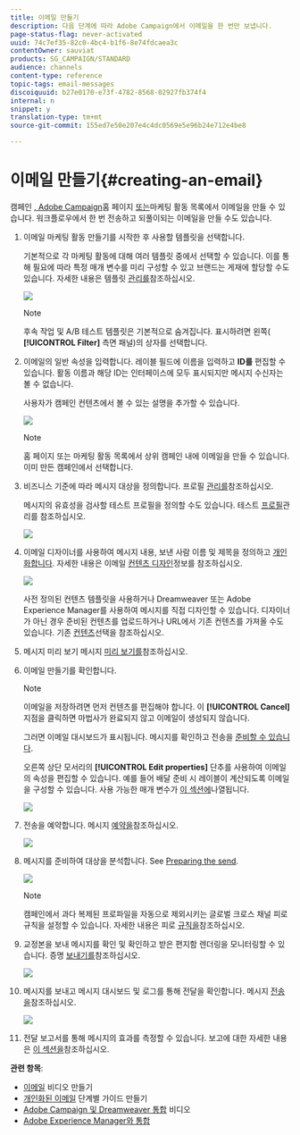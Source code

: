 ```yaml
---
title: 이메일 만들기
description: 다음 단계에 따라 Adobe Campaign에서 이메일을 한 번만 보냅니다.
page-status-flag: never-activated
uuid: 74c7ef35-82c0-4bc4-b1f6-8e74fdcaea3c
contentOwner: sauviat
products: SG_CAMPAIGN/STANDARD
audience: channels
content-type: reference
topic-tags: email-messages
discoiquuid: b27e0170-e73f-4782-8568-02927fb374f4
internal: n
snippet: y
translation-type: tm+mt
source-git-commit: 155ed7e50e207e4c4dc0569e5e96b24e712e4be8

---
```



# 이메일 만들기{#creating-an-email}

캠페인 [, Adobe Campaign](../../start/using/marketing-activities.md#creating-a-marketing-activity)홈 페이지 [또는](../../start/using/interface-description.md#home-page)마케팅 활동 목록에서 [](../../start/using/marketing-activities.md#about-marketing-activities)이메일을 만들 수 있습니다. 워크플로우에서 한 번 전송하고 되풀이되는 이메일을 만들 수도 있습니다.

1. 이메일 마케팅 활동 만들기를 시작한 후 사용할 템플릿을 선택합니다.

   기본적으로 각 마케팅 활동에 대해 여러 템플릿 중에서 선택할 수 있습니다. 이를 통해 필요에 따라 특정 매개 변수를 미리 구성할 수 있고 브랜드는 게재에 할당할 수도 있습니다. 자세한 내용은 템플릿 [관리를](../../start/using/marketing-activity-templates.md)참조하십시오.

   ![](assets/email_creation_1.png)

   >[!NOTE]
   >
   >후속 작업 및 A/B 테스트 템플릿은 기본적으로 숨겨집니다. 표시하려면 왼쪽( **[!UICONTROL Filter]** 측면 패널)의 상자를 선택합니다.

1. 이메일의 일반 속성을 입력합니다. 레이블 필드에 이름을 입력하고 **ID를** 편집할 수 있습니다. 활동 이름과 해당 ID는 인터페이스에 모두 표시되지만 메시지 수신자는 볼 수 없습니다.

   사용자가 캠페인 컨텐츠에서 볼 수 있는 설명을 추가할 수 있습니다.

   ![](assets/email_creation_2.png)

   >[!NOTE]
   >
   >홈 페이지 또는 마케팅 활동 목록에서 상위 캠페인 내에 이메일을 만들 수 있습니다. 이미 만든 캠페인에서 선택합니다.

1. 비즈니스 기준에 따라 메시지 대상을 정의합니다. 프로필 [관리를](../../audiences/using/about-profiles.md)참조하십시오.

   메시지의 유효성을 검사할 테스트 프로필을 정의할 수도 있습니다. 테스트 [프로필](../../audiences/using/managing-test-profiles.md)관리를 참조하십시오.

   ![](assets/email_creation_3.png)

1. 이메일 디자이너를 사용하여 메시지 내용, 보낸 사람 이름 및 제목을 정의하고 [개인화합니다](../../designing/using/designing-content-in-adobe-campaign.md). 자세한 내용은 이메일 [컨텐츠 디자인](../../designing/using/designing-content-in-adobe-campaign.md)정보를 참조하십시오.

   ![](assets/email_creation_4.png)

   사전 정의된 컨텐츠 템플릿을 사용하거나 Dreamweaver 또는 Adobe Experience Manager를 사용하여 메시지를 직접 디자인할 수 있습니다. 디자이너가 아닌 경우 준비된 컨텐츠를 업로드하거나 URL에서 기존 컨텐츠를 가져올 수도 있습니다. 기존 [컨텐츠](../../designing/using/using-existing-content.md)선택을 참조하십시오.

1. 메시지 미리 보기 메시지 [미리 보기를](../../sending/using/previewing-messages.md)참조하십시오.
1. 이메일 만들기를 확인합니다.

   >[!NOTE]
   >
   >이메일을 저장하려면 먼저 컨텐츠를 편집해야 합니다. 이 **[!UICONTROL Cancel]** 지점을 클릭하면 마법사가 완료되지 않고 이메일이 생성되지 않습니다.

   그러면 이메일 대시보드가 표시됩니다. 메시지를 확인하고 전송을 [준비할 수 있습니다](../../sending/using/preparing-the-send.md).

   오른쪽 상단 모서리의 **[!UICONTROL Edit properties]** 단추를 사용하여 이메일의 속성을 편집할 수 있습니다. 예를 들어 배달 준비 시 레이블이 계산되도록 이메일을 구성할 수 있습니다.  사용 가능한 매개 변수가 [이 섹션에](../../administration/using/configuring-email-channel.md#list-of-email-properties)나열됩니다.

   ![](assets/delivery_dashboard_2.png)

1. 전송을 예약합니다. 메시지 [예약을](../../sending/using/about-scheduling-messages.md)참조하십시오.

   ![](assets/delivery_planning.png)

1. 메시지를 준비하여 대상을 분석합니다. See [Preparing the send](../../sending/using/confirming-the-send.md).

   ![](assets/preparing_delivery_2.png)

   >[!NOTE]
   >
   >캠페인에서 과다 복제된 프로파일을 자동으로 제외시키는 글로벌 크로스 채널 피로 규칙을 설정할 수 있습니다. 자세한 내용은 피로 [규칙을](../../sending/using/fatigue-rules.md)참조하십시오.

1. 교정본을 보내 메시지를 확인 및 확인하고 받은 편지함 렌더링을 모니터링할 수 있습니다. 증명 [보내기를](../../sending/using/sending-proofs.md)참조하십시오.

   ![](assets/bat_select.png)

1. 메시지를 보내고 메시지 대시보드 및 로그를 통해 전달을 확인합니다. 메시지 [전송을](../../sending/using/confirming-the-send.md)참조하십시오.

   ![](assets/confirm_delivery.png)

1. 전달 보고서를 통해 메시지의 효과를 측정할 수 있습니다. 보고에 대한 자세한 내용은 [이 섹션을](../../reporting/using/about-dynamic-reports.md)참조하십시오.

**관련 항목**:

* [이메일](https://docs.adobe.com/content/help/en/campaign-learn/campaign-standard-tutorials/getting-started/create-email-from-homepage.html) 비디오 만들기
* [개인화된 이메일](https://helpx.adobe.com/campaign/kb/acs-get-started-with-emails.html) 단계별 가이드 만들기
* [Adobe Campaign 및 Dreamweaver 통합](https://docs.adobe.com/content/help/en/campaign-learn/campaign-standard-tutorials/designing-content/email-designer/dreamweaver-integration.html) 비디오
* [Adobe Experience Manager와 통합](../../integrating/using/integrating-with-experience-manager.md)
